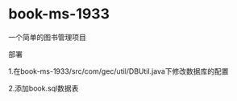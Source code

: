 # book-ms-1933

一个简单的图书管理项目

部署

1.在book-ms-1933/src/com/gec/util/DBUtil.java下修改数据库的配置

2.添加book.sql数据表
